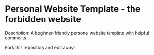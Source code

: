 # Personal Website Template - the forbidden website

Description: A beginner-friendly personal website template with helpful comments.

Fork this repository and edit away!
